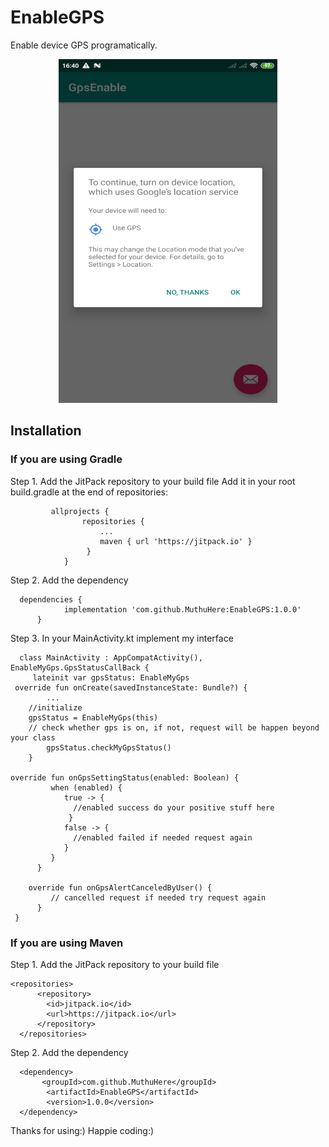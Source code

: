 # EnableGPS
Enable device GPS programatically.

<p align="center">
  <img src="https://github.com/MuthuHere/EnableGPS/blob/master/ss.png" width="350" height="550" title="hover text">
</p>


## Installation

### If you are using Gradle

Step 1. Add the JitPack repository to your build file
   Add it in your root build.gradle at the end of repositories:

             allprojects {
	            	repositories {
		             	...
		            	maven { url 'https://jitpack.io' }
		             }
	            }

Step 2. Add the dependency

      dependencies {
	            implementation 'com.github.MuthuHere:EnableGPS:1.0.0'
	      }   
        
Step 3. In your MainActivity.kt  implement my interface 
         
      class MainActivity : AppCompatActivity(), EnableMyGps.GpsStatusCallBack {
      	 lateinit var gpsStatus: EnableMyGps
	 override fun onCreate(savedInstanceState: Bundle?) {
	 		...
	    //initialize		
	    gpsStatus = EnableMyGps(this)
	    // check whether gps is on, if not, request will be happen beyond your class
       	    gpsStatus.checkMyGpsStatus()
        }      
         
	override fun onGpsSettingStatus(enabled: Boolean) {
             when (enabled) {
                true -> {
                  //enabled success do your positive stuff here
                 }
                false -> {
                  //enabled failed if needed request again
                }
             }
          }

        override fun onGpsAlertCanceledByUser() {
             // cancelled request if needed try request again
          }
     }

### If you are using Maven

Step 1. Add the JitPack repository to your build file

    <repositories>
		  <repository>
		    <id>jitpack.io</id>
		    <url>https://jitpack.io</url>
		  </repository>
	  </repositories>
  
Step 2. Add the dependency
   
      <dependency>
	       <groupId>com.github.MuthuHere</groupId>
	        <artifactId>EnableGPS</artifactId>
	        <version>1.0.0</version>
   	  </dependency>


Thanks for using:) Happie coding:)
